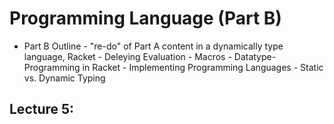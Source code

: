 # Programming Language (Part B)

- Part B Outline
		- "re-do" of Part A content in a dynamically type language, Racket
		- Deleying Evaluation
		- Macros
		- Datatype-Programming in Racket
		- Implementing Programming Languages
		- Static vs. Dynamic Typing

## Lecture 5: 


